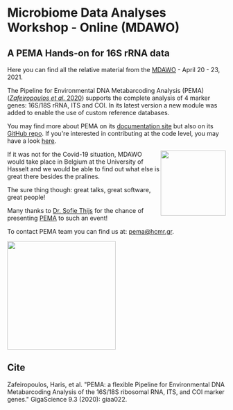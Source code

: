 # Microbiome Data Analyses Workshop - Online (MDAWO)

## A PEMA Hands-on for 16S rRNA data

Here you can find all the relative material from the [MDAWO](https://mdawo.meetinghand.com/) - April 20 - 23, 2021. 

The Pipeline for Environmental DNA Metabarcoding Analysis (PEMA) ([*Zafeiropoulos et al.* 2020](https://academic.oup.com/gigascience/article/9/3/giaa022/5803335))
supports the complete analysis of 4 marker genes: 16S/18S rRNA, ITS and COI.
In its latest version a new module was added to enable the use of custom reference databases. 

You may find more about PEMA on its [documentation site](http://pema.hcmr.gr/)
but also on its [GitHub repo](https://github.com/hariszaf/pema). 
If you're interested in contributing at the code level, you may have a look [here](https://github.com/hariszaf/pema/blob/master/CONTRIBUTING.md).


<img src="https://static6.depositphotos.com/1003580/615/i/600/depositphotos_6150624-stock-photo-kid-with-chocolate.jpg" width= 150px;  align="right">
If it was not for the Covid-19 situation, MDAWO would take place in Belgium at the University of Hasselt
and we would be able to find out what else is great there besides the pralines. 


The sure thing though: great talks, great software, great people!  

Many thanks to [Dr. Sofie Thijs](https://www.linkedin.com/in/sofiethijs/?originalSubdomain=be) for the chance of presenting 
[PEMA]() to such an event! 



To contact PEMA team you can find us at: 
[pema@hcmr.gr](pema@hcmr/gr).


<img src="https://camo.githubusercontent.com/762c1129f266494bbbb3faff3d673040cf7b1f19d45c6e13f49b08de12f5116a/68747470733a2f2f692e70617374652e706963732f38373031383966616466363638613935386338616163383366333865373939632e706e67" width= 250px; />


## Cite
Zafeiropoulos, Haris, et al. "PEMA: a flexible Pipeline for Environmental DNA Metabarcoding Analysis of the 16S/18S ribosomal RNA, ITS, and COI marker genes." GigaScience 9.3 (2020): giaa022.
